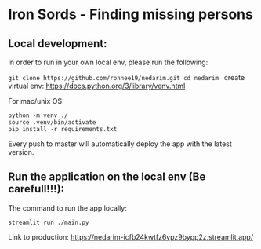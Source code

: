 # Iron Sords - Finding missing persons

## Local development:
In order to run in your own local env, please run the following:

`git clone https://github.com/ronnee19/nedarim.git
cd nedarim
`
create virtual env:
https://docs.python.org/3/library/venv.html

For mac/unix OS:
```
python -m venv ./
source .venv/bin/activate
pip install -r requirements.txt
```
Every push to master will automatically deploy the app with the latest version.

## Run the application on the local env (Be carefull!!!):
The command to run the app locally:

`streamlit run ./main.py `

Link to production:
https://nedarim-icfb24kwtfz6vpz9bypp2z.streamlit.app/

